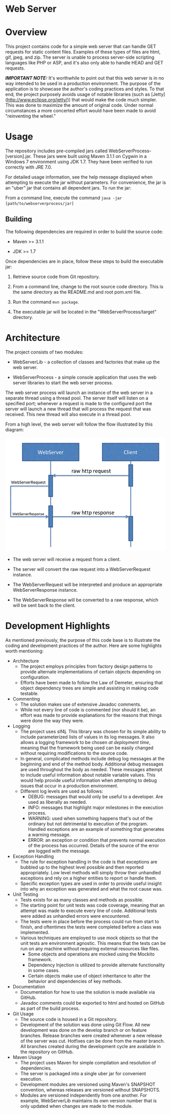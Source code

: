 Web Server
=========
# Overview
This project contains code for a simple web server that can handle GET requests for static content files. Examples of
these types of files are html, gif, jpeg, and zip. The server is unable to process server-side scripting languages
like PHP or ASP, and it's also only able to handle HEAD and GET requests.

**_IMPORTANT NOTE:_** It's worthwhile to point out that this web server is in no way intended to be used in a production
environment. The purpose of the application is to showcase the author's coding practices and styles. To that end, the
project purposely avoids usage of notable libraries (such as [Jetty] (http://www.eclipse.org/jetty/)) that would make
the code much simpler. This was done to maximize the amount of original code. Under normal circumstances a more
concerted effort would have been made to avoid "reinventing the wheel."

# Usage
The repository includes pre-compiled jars called WebServerProcess-[version].jar. These jars were built using Maven 3.1.1 
on Cygwin in a Windows 7 environment using JDK 1.7. They have been verified to run correctly with JRE 7.0.

For detailed usage information, see the help message displayed when attempting to execute the jar without
parameters. For convenience, the jar is an "uber" jar that contains all dependent jars. To run the jar:

From a command line, execute the command `java -jar [path/to/webserverprocess/jar]`

## Building
The following dependencies are required in order to build the source code:

* Maven >= 3.1.1

* JDK >= 1.7

Once dependencies are in place, follow these steps to build the executable jar:

1. Retrieve source code from Git repository.

2. From a command line, change to the root source code directory. This is the same directory as the README.md and root
pom.xml file.

3. Run the command `mvn package`.

4. The executable jar will be located in the "WebServerProcess/target" directory.

# Architecture
The project consists of two modules:

* WebServerLib - a collection of classes and factories that make up the web server.
 
* WebServerProcess - a simple console application that uses the web server libraries to start the web server process.

The web server process will launch an instance of the web server in a separate thread using a thread pool. The server
itself will listen on a specified port; whenever a request is made to the configured port the server will launch a new
thread that will process the request that was received. This new thread will also execute in a thread pool.

From a high level, the web server will follow the flow illustrated by this diagram:

![Example SFTP Process](https://github.com/mfrisbey/WebServer/raw/master/images/RequestSequence.GIF)

* The web server will receive a request from a client.

* The server will convert the raw request into a WebServerRequest instance.

* The WebServerRequest will be interpreted and produce an appropriate WebServerResponse instance.

* The WebServerResponse will be converted to a raw response, which will be sent back to the client.

# Development Highlights
As mentioned previously, the purpose of this code base is to illustrate the coding and development practices of the
author. Here are some highlights worth mentioning:

* Architecture
    * The project employs principles from factory design patterns to provide alternate implementations of certain
    objects depending on configuration.
    * Efforts have been made to follow the Law of Demeter, ensuring that object dependency trees are simple and
    assisting in making code testable.
* Commenting
    * The solution makes use of extensive Javadoc comments.
    * While not every line of code is commented (nor should it be), an effort was made to provide explanations for the
    reasons that things were done the way they were.
* Logging
    * The project uses slf4j. This library was chosen for its simple ability to include parameterized lists of values
    in its log messages. It also allows a logging framework to be chosen _at deployment time_, meaning that the
    framework being used can be easily changed without requiring modifications to the source code.
    * In general, complicated methods include debug log messages at the beginning and end of the method body. Additional
    debug messages are used throughout the body as needed. These messages attempt to include useful information about
    notable variable values. This would help provide useful information when attempting to debug issues that occur in a 
    production environment.
    * Different log levels are used as follows:
        * DEBUG: messages that would only be useful to a developer. Are used as liberally as needed.
        * INFO: messages that highlight major milestones in the execution process.
        * WARNING: used when something happens that's out of the ordinary but not detrimental to execution of the 
        program. Handled exceptions are an example of something that generates a warning message.
        * ERROR: an exception or condition that prevents normal execution of the process has occurred. Details of
        the source of the error are logged with the message.
* Exception Handling
    * The rule for exception handling in the code is that exceptions are bubbled up to the highest level possible and
    then reported appropriately. Low level methods will simply throw their unhandled exceptions and rely on a higher 
    entities to report or handle them.
    * Specific exception types are used in order to provide useful insight into why an exception was generated and
    what the root cause was.
* Unit Testing
    * Tests exists for as many classes and methods as possible.
    * The starting point for unit tests was code coverage, meaning that an attempt was made to execute every line of
    code. Additional tests were added as unhandled errors were encountered.
    * The tests were in place before the process could run from start to finish, and oftentimes the tests were
    completed before a class was implemented.
    * Various techniques are employed to use mock objects so that the unit tests are environment agnostic. This means
    that the tests can be run on any machine without requiring external resources like files.
        * Some objects and operations are mocked using the Mockito framework.
        * Dependency Injection is utilized to provide alternate functionality in some cases.
        * Certain objects make use of object inheritance to alter the behavior and dependencies of key methods.
* Documentation
    * Documentation for how to use the solution is made available via GitHub.
    * Javadoc comments could be exported to html and hosted on GitHub as part of the build process.
* Git Usage
    * The source code is housed in a Git repository.
    * Development of the solution was done using Git Flow. All new development was done on the develop branch or on 
    feature branches. Release branches were created whenever a new release of the server was cut. Hotfixes can be done
    from the master branch. All branches created during the development cycle are available in the repository on GitHub.
* Maven Usage
    * The project uses Maven for simple compilation and resolution of dependencies.
    * The server is packaged into a single uber jar for convenient execution.
    * Development modules are versioned using Maven's SNAPSHOT convention, whereas releases are versioned without 
    SNAPSHOTS.
    * Modules are versioned independently from one another. For example, WebServerLib maintains its own version number
    that is only updated when changes are made to the module.